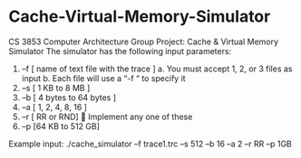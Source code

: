 # Cache-Virtual-Memory-Simulator
CS 3853 Computer Architecture Group Project: Cache &amp; Virtual Memory Simulator
The simulator has the following input parameters:

  1. –f <trace file name> [ name of text file with the trace ]
          a. You must accept 1, 2, or 3 files as input
          b. Each file will use a “-f “ to specify it
  2. –s <cache size in KB> [ 1 KB to 8 MB ]
  3. –b <block size> [ 4 bytes to 64 bytes ]
  4. –a <associativity> [ 1, 2, 4, 8, 16 ]
  5. –r <replacement policy> [ RR or RND]  Implement any one of these
  6. –p <physical memory in KB> [64 KB to 512 GB]

Example input:
./cache_simulator –f trace1.trc –s 512 –b 16 –a 2 –r RR –p 1GB
